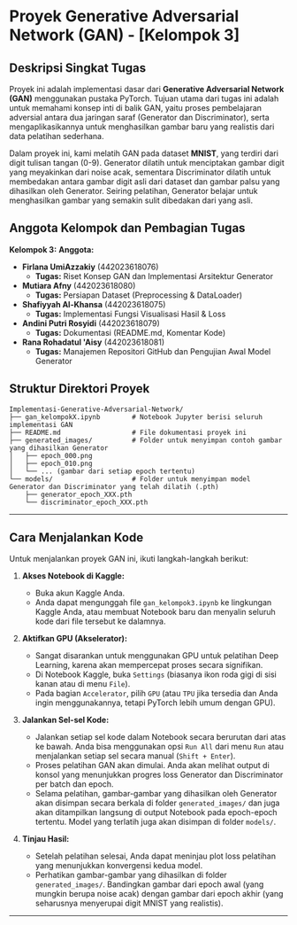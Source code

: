 # Proyek Generative Adversarial Network (GAN) - [Kelompok 3]

## Deskripsi Singkat Tugas

Proyek ini adalah implementasi dasar dari **Generative Adversarial Network (GAN)** menggunakan pustaka PyTorch. Tujuan utama dari tugas ini adalah untuk memahami konsep inti di balik GAN, yaitu proses pembelajaran adversial antara dua jaringan saraf (Generator dan Discriminator), serta mengaplikasikannya untuk menghasilkan gambar baru yang realistis dari data pelatihan sederhana.

Dalam proyek ini, kami melatih GAN pada dataset **MNIST**, yang terdiri dari digit tulisan tangan (0-9). Generator dilatih untuk menciptakan gambar digit yang meyakinkan dari noise acak, sementara Discriminator dilatih untuk membedakan antara gambar digit asli dari dataset dan gambar palsu yang dihasilkan oleh Generator. Seiring pelatihan, Generator belajar untuk menghasilkan gambar yang semakin sulit dibedakan dari yang asli.

## Anggota Kelompok dan Pembagian Tugas

**Kelompok 3:** 
**Anggota:**

* **Firlana UmiAzzakiy** (442023618076)
    * **Tugas:** Riset Konsep GAN dan Implementasi Arsitektur Generator
* **Mutiara Afny** (442023618080)
    * **Tugas:** Persiapan Dataset (Preprocessing & DataLoader)
* **Shafiyyah Al-Khansa** (442023618075)
    * **Tugas:** Implementasi Fungsi Visualisasi Hasil & Loss
* **Andini Putri Rosyidi** (442023618079) 
    * **Tugas:** Dokumentasi (README.md, Komentar Kode)
* **Rana Rohadatul 'Aisy** (442023618081) 
    * **Tugas:** Manajemen Repositori GitHub dan Pengujian Awal Model Generator

## Struktur Direktori Proyek
```
Implementasi-Generative-Adversarial-Network/
├── gan_kelompokX.ipynb        # Notebook Jupyter berisi seluruh implementasi GAN
├── README.md                  # File dokumentasi proyek ini
├── generated_images/          # Folder untuk menyimpan contoh gambar yang dihasilkan Generator
│   ├── epoch_000.png
│   ├── epoch_010.png
│   └── ... (gambar dari setiap epoch tertentu)
└── models/                    # Folder untuk menyimpan model Generator dan Discriminator yang telah dilatih (.pth)
    ├── generator_epoch_XXX.pth
    └── discriminator_epoch_XXX.pth
```

-----
## Cara Menjalankan Kode

Untuk menjalankan proyek GAN ini, ikuti langkah-langkah berikut:

1.  **Akses Notebook di Kaggle:**
    * Buka akun Kaggle Anda.
    * Anda dapat mengunggah file `gan_kelompok3.ipynb` ke lingkungan Kaggle Anda, atau membuat Notebook baru dan menyalin seluruh kode dari file tersebut ke dalamnya.

2.  **Aktifkan GPU (Akselerator):**
    * Sangat disarankan untuk menggunakan GPU untuk pelatihan Deep Learning, karena akan mempercepat proses secara signifikan.
    * Di Notebook Kaggle, buka `Settings` (biasanya ikon roda gigi di sisi kanan atau di menu `File`).
    * Pada bagian `Accelerator`, pilih `GPU` (atau `TPU` jika tersedia dan Anda ingin menggunakannya, tetapi PyTorch lebih umum dengan GPU).

3.  **Jalankan Sel-sel Kode:**
    * Jalankan setiap sel kode dalam Notebook secara berurutan dari atas ke bawah. Anda bisa menggunakan opsi `Run All` dari menu `Run` atau menjalankan setiap sel secara manual (`Shift + Enter`).
    * Proses pelatihan GAN akan dimulai. Anda akan melihat output di konsol yang menunjukkan progres loss Generator dan Discriminator per batch dan epoch.
    * Selama pelatihan, gambar-gambar yang dihasilkan oleh Generator akan disimpan secara berkala di folder `generated_images/` dan juga akan ditampilkan langsung di output Notebook pada epoch-epoch tertentu. Model yang terlatih juga akan disimpan di folder `models/`.

4.  **Tinjau Hasil:**
    * Setelah pelatihan selesai, Anda dapat meninjau plot loss pelatihan yang menunjukkan konvergensi kedua model.
    * Perhatikan gambar-gambar yang dihasilkan di folder `generated_images/`. Bandingkan gambar dari epoch awal (yang mungkin berupa noise acak) dengan gambar dari epoch akhir (yang seharusnya menyerupai digit MNIST yang realistis).

---
